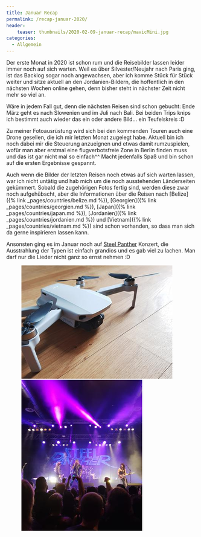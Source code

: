 ```yaml
---
title: Januar Recap
permalink: /recap-januar-2020/
header:
    teaser: thumbnails/2020-02-09-januar-recap/mavicMini.jpg
categories:
  - Allgemein
---
```


Der erste Monat in 2020 ist schon rum und die Reisebilder lassen leider immer noch auf sich warten. 
Weil es über Silvester/Neujahr nach Paris ging, ist das Backlog sogar noch angewachsen, 
aber ich komme Stück für Stück weiter und sitze aktuell an den Jordanien-Bildern, 
die hoffentlich in den nächsten Wochen online gehen, denn bisher steht in nächster Zeit nicht mehr so viel an.

Wäre in jedem Fall gut, denn die nächsten Reisen sind schon gebucht: Ende März geht es nach Slowenien und im Juli nach Bali. 
Bei beiden Trips knips ich bestimmt auch wieder das ein oder andere Bild... ein Teufelskreis :D

Zu meiner Fotoausrüstung wird sich bei den kommenden Touren auch eine Drone gesellen, die ich mir letzten Monat zugelegt habe. 
Aktuell bin ich noch dabei mir die Steuerung anzueignen und etwas damit rumzuspielen, 
wofür man aber erstmal eine flugverbotsfreie Zone in Berlin finden muss und das ist gar nicht mal so einfach^^
Macht jedenfalls Spaß und bin schon auf die ersten Ergebnisse gespannt.

Auch wenn die Bilder der letzten Reisen noch etwas auf sich warten lassen, war ich nicht untätig und hab mich um die noch ausstehenden Länderseiten gekümmert. 
Sobald die zugehörigen Fotos fertig sind, werden diese zwar noch aufgehübscht, aber die Informationen über die Reisen nach [Belize]({% link _pages/countries/belize.md %}), 
[Georgien]({% link _pages/countries/georgien.md %}), [Japan]({% link _pages/countries/japan.md %}), 
[Jordanien]({% link _pages/countries/jordanien.md %}) und [Vietnam]({% link _pages/countries/vietnam.md %}) sind schon vorhanden, 
so dass man sich da gerne inspirieren lassen kann.

Ansonsten ging es im Januar noch auf [Steel Panther](https://open.spotify.com/artist/3l02WF362j1oHOurzuseBv?si=9G-ZupjGQbCoH5xRqNNiDg) Konzert, 
die Ausstrahlung der Typen ist einfach grandios und es gab viel zu lachen. Man darf nur die Lieder nicht ganz so ernst nehmen :D

<figure class="half">
    <a href="/assets/2020-02-09-januar-recap/mavicMini.jpg"><img src="/thumbnails/2020-02-09-januar-recap/mavicMini.jpg"></a>
    <a href="/assets/2020-02-09-januar-recap/steelPanther.jpg"><img src="/thumbnails/2020-02-09-januar-recap/steelPanther.jpg"></a>
</figure>
